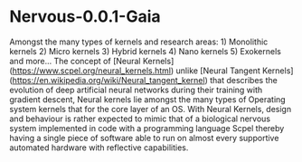 # Nervous-0.0.1-Gaia
Amongst the many types of kernels and research areas:
	1) Monolithic kernels
	2) Micro kernels
	3) Hybrid kernels
	4) Nano kernels
	5) Exokernels and more...
The concept of [Neural Kernels] (https://www.scpel.org/neural_kernels.html) unlike 
[Neural Tangent Kernels] (https://en.wikipedia.org/wiki/Neural_tangent_kernel) that 
describes the evolution of deep artificial neural networks during their training with
gradient descent, Neural kernels lie amongst the many types of Operating system kernels
that for the core layer of an OS. With Neural Kernels, design and behaviour is rather
expected to mimic that of a biological nervous system implemented in code with a
programming language Scpel thereby having a single piece of software able to run on almost
every supportive automated hardware with reflective capabilities.

